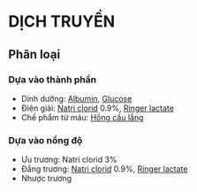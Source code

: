 # DỊCH TRUYỀN  
## Phân loại  
### Dựa vào thành phần  
- Dinh dưỡng: [Albumin](Albumin.md), [Glucose](Glucose.md)  
- Điện giải: [Natri clorid](Natri%20clorid.md) 0.9%, [Ringer lactate](Ringer%20lactate.md)  
- Chế phẩm từ máu: [Hồng cầu lắng](H%E1%BB%93ng%20c%E1%BA%A7u%20l%E1%BA%AFng.md)  
### Dựa vào nồng độ  
- Ưu trương: Natri clorid 3%  
- Đẳng trương: [Natri clorid](Natri%20clorid.md) 0.9%, [Ringer lactate](Ringer%20lactate.md)  
- Nhược trương